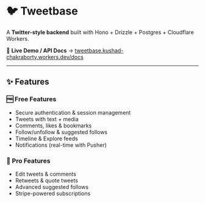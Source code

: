 # 🐦 Tweetbase

A **Twitter-style backend** built with Hono + Drizzle + Postgres + Cloudflare Workers.

🔗 **Live Demo / API Docs** → [tweetbase.kushad-chakraborty.workers.dev/docs](https://tweetbase.kushad-chakraborty.workers.dev/docs)

---

## ✨ Features

### 🆓 Free Features

* Secure authentication & session management
* Tweets with text + media
* Comments, likes & bookmarks
* Follow/unfollow & suggested follows
* Timeline & Explore feeds
* Notifications (real-time with Pusher)

### 💎 Pro Features

* Edit tweets & comments
* Retweets & quote tweets
* Advanced suggested follows
* Stripe-powered subscriptions
